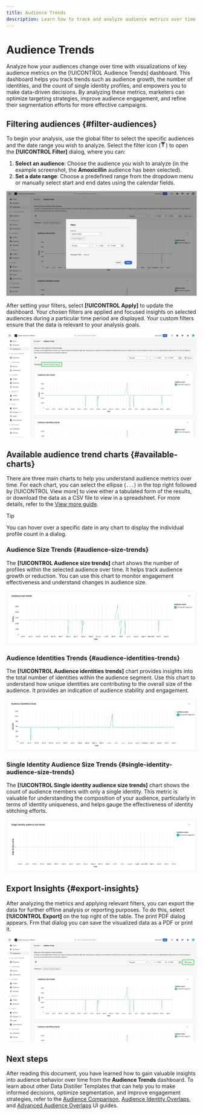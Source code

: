 ```yaml
---
title: Audience Trends
description: Learn how to track and analyze audience metrics over time using the Audience Trends dashboard. Set audience filters, analyze size and identity trends, and export insights for data-driven decisions.
---
```

# Audience Trends

Analyze how your audiences change over time with visualizations of key audience metrics on the [!UICONTROL Audience Trends] dashboard. This dashboard helps you track trends such as audience growth, the number of identities, and the count of single identity profiles, and empowers you to make data-driven decisions. By analyzing these metrics, marketers can optimize targeting strategies, improve audience engagement, and refine their segmentation efforts for more effective campaigns.

## Filtering audiences {#filter-audiences}

To begin your analysis, use the global filter to select the specific audiences and the date range you wish to analyze. Select the filter icon (![The filter icon.](../../../images/icons/filter-icon-white.png)) to open the **[!UICONTROL Filter]** dialog, where you can:

1. **Select an audience**: Choose the audience you wish to analyze (in the example screenshot, the **Amoxicillin** audience has been selected).
1. **Set a date range**: Choose a predefined range from the dropdown menu or manually select start and end dates using the calendar fields.

![The Filters dialog on the Audience Trends dashboard.](../../images/sql-insights-query-pro-mode/templates/audience-trends-filters.png)

After setting your filters, select **[!UICONTROL Apply]** to update the dashboard. Your chosen filters are applied and focused insights on selected audiences during a particular time period are displayed. Your custom filters ensure that the data is relevant to your analysis goals.

![The Audience Trends dashboard with Amoxicilin Segment filter applied and highlighted.](../../images/sql-insights-query-pro-mode/templates/audience-trends-applied-filters.png)

## Available audience trend charts {#available-charts}

There are three main charts to help you understand audience metrics over time. For each chart, you can select the ellipse (`...`) in the top right followed by [!UICONTROL View more] to view either a tabulated form of the results, or download the data as a CSV file to view in a spreadsheet. For more details, refer to the [View more guide](../view-more.md).

>[!TIP]
>
>You can hover over a specific date in any chart to display the individual profile count in a dialog.

### Audience Size Trends {#audience-size-trends}

The **[!UICONTROL Audience size trends]** chart shows the number of profiles within the selected audience over time. It helps track audience growth or reduction. You can use this chart to monitor engagement effectiveness and understand changes in audience size.

![The Audience size trends chart.](../../images/sql-insights-query-pro-mode/templates/audience-size-trends-chart.png)

### Audience Identities Trends {#audience-identities-trends}

The **[!UICONTROL Audience identities trends]** chart provides insights into the total number of identities within the audience segment. Use this chart to understand how unique identities are contributing to the overall size of the audience. It provides an indication of audience stability and engagement.

![The Audience identities trend chart.](../../images/sql-insights-query-pro-mode/templates/audience-identities-trends.png)

### Single Identity Audience Size Trends {#single-identity-audience-size-trends}

The **[!UICONTROL Single identity audience size trends]** chart shows the count of audience members with only a single identity. This metric is valuable for understanding the composition of your audience, particularly in terms of identity uniqueness, and helps gauge the effectiveness of identity stitching efforts.

![The Single identity audience size trends chart.](../../images/sql-insights-query-pro-mode/templates/single-identity-audience-size-trends.png)

## Export Insights {#export-insights}

After analyzing the metrics and applying relevant filters, you can export the data for further offline analysis or reporting purposes. To do this, select **[!UICONTROL Export]** on the top right of the table. The print PDF dialog appears. Frm that dialog you can save the visualized data as a PDF or print it.

![The Audience Trends dashboard with Export highlighted.](../../images/sql-insights-query-pro-mode/templates/audience-trends-export.png)

## Next steps

After reading this document, you have learned how to gain valuable insights into audience behavior over time from the **Audience Trends** dashboard. To learn about other Data Distiller Templates that can help you to make informed decisions, optimize segmentation, and improve engagement strategies, refer to the [Audience Comparison](./comparison.md), [Audience Identity Overlaps](./identity-overlaps.md), and [Advanced Audience Overlaps](./overlaps.md) UI guides.
